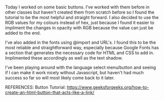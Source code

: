 Today I worked on some basic buttons. I've worked with them before in other classes but haven't created them from scratch before so I found the tutorial to be the most helpful and straight forward. I also decided to use the RGB values for my colours instead of hex, just because I found it easier to impliment the changes in opacity with RGB because the value can just be added to the end.

I've also added in the fonts using @import and URL's. I found this to be the most reliable and straightforward way, especially because Google Fonts has a section that generates the necessary code for HTML and CSS to add in. Implimented these accordingly as well as the text shadow.

I've been playing around with the language select menu/button and seeing if I can make it work nicely without Javascript, but haven't had much success so far so will most likely come back to it later.


REFERENCES:
Button Tutorial:
https://www.geeksforgeeks.org/how-to-create-an-html-button-that-acts-like-a-link/